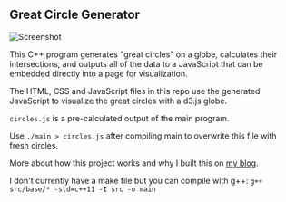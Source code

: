 ## Great Circle Generator

![Screenshot](http://www.trevorsimonton.com/assets/posts/greatcircles/screencapture.PNG)

This C++ program generates "great circles" on a globe, calculates their intersections, and outputs all of the data to a JavaScript that can be embedded directly into a page for visualization.

The HTML, CSS and JavaScript files in this repo use the generated JavaScript to visualize the great circles with a d3.js globe.

`circles.js` is a pre-calculated output of the main program.

Use `./main > circles.js` after compiling main to overwrite this file with fresh circles.

More about how this project works and why I built this on [my blog](http://www.trevorsimonton.com/cs/projects/2016/01/07/great-circle-generator.html).

I don't currently have a make file but you can compile with g++:
`g++ src/base/* -std=c++11 -I src -o main`
